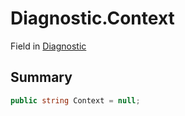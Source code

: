# Diagnostic.Context

Field in [Diagnostic](/api/csharp/yarn.compiler.diagnostic.md)

## Summary



```csharp
public string Context = null;
```

